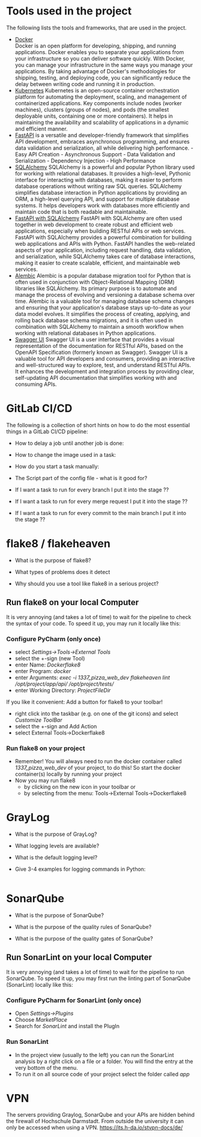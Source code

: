# Tools used in the project
The following lists the tools and frameworks, that are used in the project. 
- [Docker](https://docs.docker.com/get-started/overview/)    
   Docker is an open platform for developing, shipping, and running applications. Docker enables you to separate your applications from your infrastructure so you can deliver software quickly. With Docker, you can manage your infrastructure in the same ways you manage your applications. By taking advantage of Docker's methodologies for shipping, testing, and deploying code, you can significantly reduce the delay between writing code and running it in production.
- [Kubernetes](https://kubernetes.io/docs/concepts/overview/)
    Kubernetes is an open-source container orchestration platform for automating the deployment, scaling, and management of containerized applications. Key components include nodes (worker machines), clusters (groups of nodes), and pods (the smallest deployable units, containing one or more containers). It helps in maintaining the availability and scalability of applications in a dynamic and efficient manner.
- [FastAPI](https://fastapi.tiangolo.com/tutorial/)
    is a versatile and developer-friendly framework that simplifies API development, embraces asynchronous programming, and ensures data validation and serialization, all while delivering high performance.
      - Easy API Creation
      - Asynchronous Support
      - Data Validation and Serialization
      - Dependency Injection
      - High Performance
- [SQLAlchemy](https://docs.sqlalchemy.org/en/20/orm/quickstart.html)
    SQLAlchemy is a powerful and popular Python library used for working with relational databases. It provides a high-level, Pythonic interface for interacting with databases, making it easier to perform database operations without writing raw SQL queries. SQLAlchemy simplifies database interaction in Python applications by providing an ORM, a high-level querying API, and support for multiple database systems. It helps developers work with databases more efficiently and maintain code that is both readable and maintainable.
- [FastAPI with SQLAlchemy](https://fastapi.tiangolo.com/tutorial/sql-databases/)
    FastAPI with SQLAlchemy are often used together in web development to create robust and efficient web applications, especially when building RESTful APIs or web services. FastAPI with SQLAlchemy provides a powerful combination for building web applications and APIs with Python. FastAPI handles the web-related aspects of your application, including request handling, data validation, and serialization, while SQLAlchemy takes care of database interactions, making it easier to create scalable, efficient, and maintainable web services.
- [Alembic](https://alembic.sqlalchemy.org/en/latest/tutorial.html)
    Alembic is a popular database migration tool for Python that is often used in conjunction with Object-Relational Mapping (ORM) libraries like SQLAlchemy. Its primary purpose is to automate and manage the process of evolving and versioning a database schema over time. Alembic is a valuable tool for managing database schema changes and ensuring that your application's database stays up-to-date as your data model evolves. It simplifies the process of creating, applying, and rolling back database schema migrations, and it is often used in combination with SQLAlchemy to maintain a smooth workflow when working with relational databases in Python applications.
- [Swagger UI](https://swagger.io/tools/swagger-ui/)
    Swagger UI is a user interface that provides a visual representation of the documentation for RESTful APIs, based on the OpenAPI Specification (formerly known as Swagger). Swagger UI is a valuable tool for API developers and consumers, providing an interactive and well-structured way to explore, test, and understand RESTful APIs. It enhances the development and integration process by providing clear, self-updating API documentation that simplifies working with and consuming APIs.

# GitLab CI/CD

The following is a collection of short hints on how to do the most essential things in a GitLab CI/CD pipeline:

- How to delay a job until another job is done: 

- How to change the image used in a task: 
    
- How do you start a task manually:

- The Script part of the config file - what is it good for?

- If I want a task to run for every branch I put it into the stage ??

- If I want a task to run for every merge request I put it into the stage ??

- If I want a task to run for every commit to the main branch I put it into the stage ??

# flake8 / flakeheaven

- What is the purpose of flake8?

- What types of problems does it detect

- Why should you use a tool like flake8 in a serious project?

## Run flake8 on your local Computer

  It is very annoying (and takes a lot of time) to wait for the pipeline to check the syntax 
  of your code. To speed it up, you may run it locally like this:

### Configure PyCharm (only once)
- select _Settings->Tools->External Tools_ 
- select the +-sign (new Tool)
- enter Name: *Dockerflake8*
- enter Program: *docker*
- enter Arguments: 
    *exec -i 1337_pizza_web_dev flakeheaven lint /opt/project/app/api/ /opt/project/tests/*
- enter Working Directory: *$ProjectFileDir$*

If you like it convenient: Add a button for flake8 to your toolbar!
- right click into the taskbar (e.g. on one of the git icons) and select *Customize ToolBar*
- select the +-sign and Add Action
- select External Tools->Dockerflake8

### Run flake8 on your project
  - Remember! You will always need to run the docker container called *1337_pizza_web_dev* of your project, to do this! 
    So start the docker container(s) locally by running your project
  - Now you may run flake8 
      - by clicking on the new icon in your toolbar or 
      - by selecting from the menu: Tools->External Tools->Dockerflake8 

# GrayLog

- What is the purpose of GrayLog?

- What logging levels are available?

- What is the default logging level?

- Give 3-4 examples for logging commands in Python:
  ```python

  ```

# SonarQube

- What is the purpose of SonarQube?

- What is the purpose of the quality rules of SonarQube?

- What is the purpose of the quality gates of SonarQube?


## Run SonarLint on your local Computer

It is very annoying (and takes a lot of time) to wait for the pipeline to run SonarQube. 
To speed it up, you may first run the linting part of SonarQube (SonarLint) locally like this:

### Configure PyCharm for SonarLint (only once)

- Open *Settings->Plugins*
- Choose *MarketPlace*
- Search for *SonarLint* and install the PlugIn

### Run SonarLint

- In the project view (usually to the left) you can run the SonarLint analysis by a right click on a file or a folder. 
  You will find the entry at the very bottom of the menu.
- To run it on all source code of your project select the folder called *app*

# VPN

The servers providing Graylog, SonarQube and your APIs are hidden behind the firewall of Hochschule Darmstadt.
From outside the university it can only be accessed when using a VPN.
https://its.h-da.io/stvpn-docs/de/ 